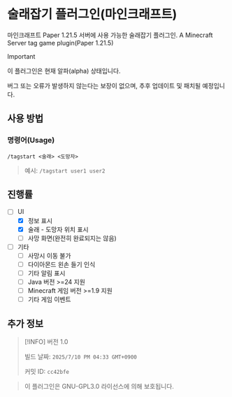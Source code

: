 # 술래잡기 플러그인(마인크래프트)
마인크래프트 Paper 1.21.5 서버에 사용 가능한 술래잡기 플러그인.
A Minecraft Server tag game plugin(Paper 1.21.5)

> [!IMPORTANT]
> 이 플러그인은 현재 알파(alpha) 상태입니다.
>
> 버그 또는 오류가 발생하지 않는다는 보장이 없으며, 추후 업데이트 및 패치될 예정입니다.

## 사용 방법
### 명령어(Usage)
`/tagstart <술래> <도망자>`
> 예시: `/tagstart user1 user2`

## 진행률
* [ ] UI
    * [x] 정보 표시
    * [x] 술래 - 도망자 위치 표시
    * [ ] 사망 화면(완전히 완료되지는 않음)
* [ ] 기타
    * [ ] 사망시 이동 불가
    * [ ] 다이아몬드 왼손 들기 인식
    * [ ] 기타 알림 표시
    * [ ] Java 버전 >=24 지원
    * [ ] Minecraft 게임 버전 >=1.9 지원
    * [ ] 기타 게임 이벤트

## 추가 정보
> [!INFO]
> 버전 1.0
> 
> 빌드 날짜: `2025/7/10 PM 04:33 GMT+0900`
> 
> 커밋 ID: `cc42bfe`
>

> 이 플러그인은 GNU-GPL3.0 라이선스에 의해 보호됩니다.

